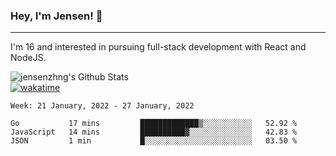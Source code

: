 ### Hey, I'm Jensen! 👋

---

I'm 16 and interested in pursuing full-stack development with React and NodeJS.

![jensenzhng's Github Stats](https://github-readme-stats.vercel.app/api?username=jensenzhng&theme=dark&show_icons=true&count_private=true)
<br />
[![wakatime](https://wakatime.com/badge/user/cbfc263d-3611-4e36-8278-8fad45fe3f62.svg)](https://wakatime.com/@cbfc263d-3611-4e36-8278-8fad45fe3f62)

<!--START_SECTION:waka-->
```text
Week: 21 January, 2022 - 27 January, 2022

Go           17 mins         █████████████▒░░░░░░░░░░░   52.92 % 
JavaScript   14 mins         ██████████▓░░░░░░░░░░░░░░   42.83 % 
JSON         1 min           █░░░░░░░░░░░░░░░░░░░░░░░░   03.50 % 
```
<!--END_SECTION:waka-->
